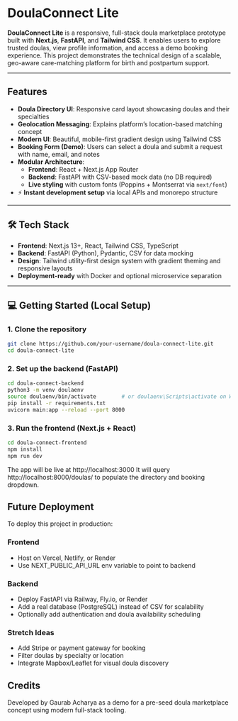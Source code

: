 # DoulaConnect Lite

**DoulaConnect Lite** is a responsive, full-stack doula marketplace prototype built with **Next.js**, **FastAPI**, and **Tailwind CSS**. It enables users to explore trusted doulas, view profile information, and access a demo booking experience. This project demonstrates the technical design of a scalable, geo-aware care-matching platform for birth and postpartum support.

---

## Features

- **Doula Directory UI**: Responsive card layout showcasing doulas and their specialties
- **Geolocation Messaging**: Explains platform’s location-based matching concept
- **Modern UI**: Beautiful, mobile-first gradient design using Tailwind CSS
- **Booking Form (Demo)**: Users can select a doula and submit a request with name, email, and notes
- **Modular Architecture**:
  - **Frontend**: React + Next.js App Router
  - **Backend**: FastAPI with CSV-based mock data (no DB required)
  - **Live styling** with custom fonts (Poppins + Montserrat via `next/font`)
- ⚡ **Instant development setup** via local APIs and monorepo structure

---

## 🛠 Tech Stack

- **Frontend**: Next.js 13+, React, Tailwind CSS, TypeScript
- **Backend**: FastAPI (Python), Pydantic, CSV for data mocking
- **Design**: Tailwind utility-first design system with gradient theming and responsive layouts
- **Deployment-ready** with Docker and optional microservice separation

---

## 💻 Getting Started (Local Setup)

### 1. Clone the repository

```bash
git clone https://github.com/your-username/doula-connect-lite.git
cd doula-connect-lite
```

### 2. Set up the backend (FastAPI)
```bash
cd doula-connect-backend
python3 -m venv doulaenv
source doulaenv/bin/activate        # or doulaenv\Scripts\activate on Windows
pip install -r requirements.txt
uvicorn main:app --reload --port 8000
```

### 3. Run the frontend (Next.js + React)
```bash
cd doula-connect-frontend
npm install
npm run dev
```

The app will be live at http://localhost:3000
It will query http://localhost:8000/doulas/ to populate the directory and booking dropdown.

## Future Deployment
To deploy this project in production:

### Frontend
- Host on Vercel, Netlify, or Render
- Use NEXT_PUBLIC_API_URL env variable to point to backend

### Backend
- Deploy FastAPI via Railway, Fly.io, or Render
- Add a real database (PostgreSQL) instead of CSV for scalability
- Optionally add authentication and doula availability scheduling

### Stretch Ideas
- Add Stripe or payment gateway for booking
- Filter doulas by specialty or location
- Integrate Mapbox/Leaflet for visual doula discovery

## Credits
Developed by Gaurab Acharya as a demo for a pre-seed doula marketplace concept using modern full-stack tooling.